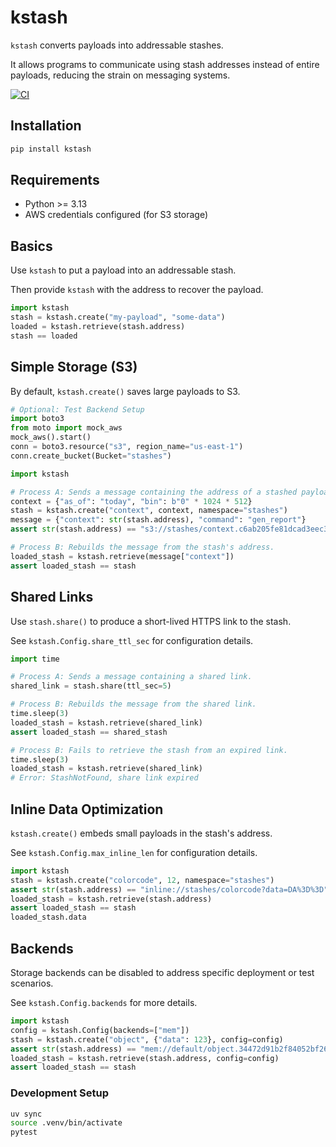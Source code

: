 # kstash

`kstash` converts payloads into addressable stashes. 

It allows programs to communicate using stash addresses instead of entire payloads, reducing the strain on messaging systems.

[![CI](https://github.com/ccortezia/kstash/actions/workflows/main.yml/badge.svg)](https://github.com/ccortezia/kstash/actions/workflows/main.yml)

## Installation

```bash
pip install kstash
```

## Requirements

- Python >= 3.13
- AWS credentials configured (for S3 storage)

## Basics

Use `kstash` to put a payload into an addressable stash.

Then provide `kstash` with the address to recover the payload.

```python
import kstash
stash = kstash.create("my-payload", "some-data")
loaded = kstash.retrieve(stash.address)
stash == loaded
```

## Simple Storage (S3)

By default, `kstash.create()` saves large payloads to S3.

```python
# Optional: Test Backend Setup
import boto3
from moto import mock_aws
mock_aws().start()
conn = boto3.resource("s3", region_name="us-east-1")
conn.create_bucket(Bucket="stashes")
```

```python
import kstash

# Process A: Sends a message containing the address of a stashed payload.
context = {"as_of": "today", "bin": b"0" * 1024 * 512}
stash = kstash.create("context", context, namespace="stashes")
message = {"context": str(stash.address), "command": "gen_report"}  
assert str(stash.address) == "s3://stashes/context.c6ab205fe81dcad3eec3ab48b96b0618"

# Process B: Rebuilds the message from the stash's address.
loaded_stash = kstash.retrieve(message["context"])
assert loaded_stash == stash
```

## Shared Links

Use `stash.share()` to produce a short-lived HTTPS link to the stash. 

See `kstash.Config.share_ttl_sec` for configuration details.

```python
import time 

# Process A: Sends a message containing a shared link.
shared_link = stash.share(ttl_sec=5)

# Process B: Rebuilds the message from the shared link.
time.sleep(3)
loaded_stash = kstash.retrieve(shared_link)
assert loaded_stash == shared_stash

# Process B: Fails to retrieve the stash from an expired link.
time.sleep(3)
loaded_stash = kstash.retrieve(shared_link)
# Error: StashNotFound, share link expired
```

## Inline Data Optimization

`kstash.create()` embeds small payloads in the stash's address.

See `kstash.Config.max_inline_len` for configuration details.

```python
import kstash
stash = kstash.create("colorcode", 12, namespace="stashes")
assert str(stash.address) == "inline://stashes/colorcode?data=DA%3D%3D"
loaded_stash = kstash.retrieve(stash.address)
assert loaded_stash == stash
loaded_stash.data
```

## Backends

Storage backends can be disabled to address specific deployment or test scenarios.

See `kstash.Config.backends` for more details.

```python
import kstash
config = kstash.Config(backends=["mem"])
stash = kstash.create("object", {"data": 123}, config=config)
assert str(stash.address) == "mem://default/object.34472d91b2f84052bf26d4eaa862ef86"
loaded_stash = kstash.retrieve(stash.address, config=config)
assert loaded_stash == stash
```

### Development Setup

```bash
uv sync
source .venv/bin/activate
pytest
```